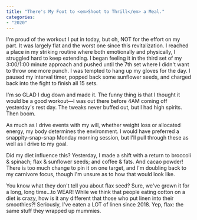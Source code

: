 ```yaml
---
title: "There's My Foot to <em>Shoot to Thrill</em> a Meal."
categories:
- "2020"
---
```


I'm proud of the workout I put in today, but oh, NOT for the effort on my part.  It was largely flat and the worst one since this revitalization.  I reached a place in my striking routine where both emotionally and physically, I struggled hard to keep extending.  I began feeling it in the third set of my 3:00/1:00 minute approach and pushed until the 7th set where I didn't want to throw one more punch.  I was tempted to hang up my gloves for the day.  I paused my interval timer, popped back some sunflower seeds, and charged back into the fight to finish all 15 sets.

I'm so GLAD I dug down and made it.  The funny thing is that I thought it would be a good workout—I was out there before 4AM coming off yesterday's rest day.  The tweaks never buffed out, but I had high spirits.  Then boom.

As much as I drive events with my will, whether weight loss or allocated energy, my body determines the environment.  I would have preferred a snappity-snap-snap Monday morning session, but I'll pull through these as well as I drive to my goal.

Did my diet influence this?  Yesterday, I made a shift with a return to broccoli & spinach; flax & sunflower seeds; and coffee & fats. And cacao powder!  There is too much change to pin it on one target, and I'm doubling back to my carnivore focus, though I'm unsure as to how that would look like.

You know what they don't tell you about flax seed?  Sure, we've grown it for a long, long time...to WEAR!  While we think that people eating cotton on a diet is crazy, how is it any different that those who put linen into their smoothies?!  Seriously, I've eaten a LOT of  linen since 2018.  Yep, flax: the same stuff they wrapped up mummies. 
